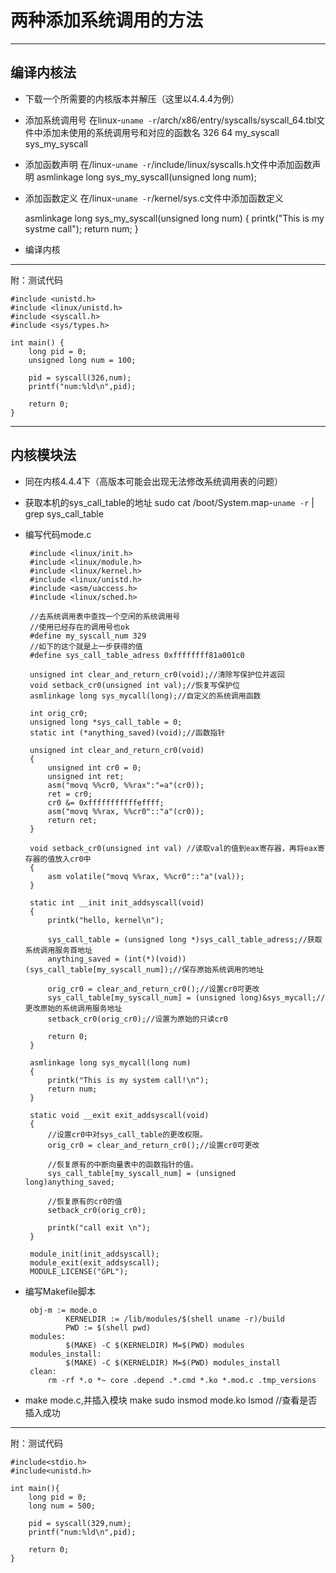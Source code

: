 ﻿# 两种添加系统调用的方法

----------

## 编译内核法 ##
 - 下载一个所需要的内核版本并解压（这里以4.4.4为例）
 
 - 添加系统调用号  在linux-`uname -r`/arch/x86/entry/syscalls/syscall_64.tbl文件中添加未使用的系统调用号和对应的函数名
    326 64 my_syscall sys_my_syscall

 - 添加函数声明  在/linux-`uname -r`/include/linux/syscalls.h文件中添加函数声明
    asmlinkage long sys_my_syscall(unsigned long num);

 - 添加函数定义  在/linux-`uname -r`/kernel/sys.c文件中添加函数定义

    asmlinkage long sys_my_syscall(unsigned long num) {
        printk("This is my systme call");
        return num;
    }

 
 - 编译内核

----------

附：测试代码

    #include <unistd.h>
    #include <linux/unistd.h>
    #include <syscall.h>
    #include <sys/types.h>
    
    int main() {
        long pid = 0;
        unsigned long num = 100;
        
        pid = syscall(326,num);
        printf("num:%ld\n",pid);
        
        return 0;
    }

----------

## 内核模块法 ##

 - 同在内核4.4.4下（高版本可能会出现无法修改系统调用表的问题）

 - 获取本机的sys_call_table的地址
    sudo cat /boot/System.map-`uname -r` | grep sys_call_table

 - 编写代码mode.c

        #include <linux/init.h>
        #include <linux/module.h>
        #include <linux/kernel.h>
        #include <linux/unistd.h>
        #include <asm/uaccess.h>
        #include <linux/sched.h>
        
        //去系统调用表中查找一个空闲的系统调用号
        //使用已经存在的调用号也ok
        #define my_syscall_num 329
        //如下的这个就是上一步获得的值
        #define sys_call_table_adress 0xffffffff81a001c0
        
        unsigned int clear_and_return_cr0(void);//清除写保护位并返回
        void setback_cr0(unsigned int val);//恢复写保护位
        asmlinkage long sys_mycall(long);//自定义的系统调用函数
        
        int orig_cr0;
        unsigned long *sys_call_table = 0;
        static int (*anything_saved)(void);//函数指针
        
        unsigned int clear_and_return_cr0(void)
        {
            unsigned int cr0 = 0;
            unsigned int ret;
            asm("movq %%cr0, %%rax":"=a"(cr0));
            ret = cr0;
            cr0 &= 0xfffffffffffeffff;
            asm("movq %%rax, %%cr0"::"a"(cr0));
            return ret;
        }
        
        void setback_cr0(unsigned int val) //读取val的值到eax寄存器，再将eax寄存器的值放入cr0中
        {
            asm volatile("movq %%rax, %%cr0"::"a"(val));
        }
        
        static int __init init_addsyscall(void)
        {
            printk("hello, kernel\n");
        
            sys_call_table = (unsigned long *)sys_call_table_adress;//获取系统调用服务首地址
            anything_saved = (int(*)(void))(sys_call_table[my_syscall_num]);//保存原始系统调用的地址
         
            orig_cr0 = clear_and_return_cr0();//设置cr0可更改
            sys_call_table[my_syscall_num] = (unsigned long)&sys_mycall;//更改原始的系统调用服务地址  
            setback_cr0(orig_cr0);//设置为原始的只读cr0
        
            return 0;
        }
        
        asmlinkage long sys_mycall(long num)
        {
            printk("This is my system call!\n");
            return num;
        }
        
        static void __exit exit_addsyscall(void)
        {
            //设置cr0中对sys_call_table的更改权限。
            orig_cr0 = clear_and_return_cr0();//设置cr0可更改
        
            //恢复原有的中断向量表中的函数指针的值。
            sys_call_table[my_syscall_num] = (unsigned long)anything_saved;
         
            //恢复原有的cr0的值
            setback_cr0(orig_cr0);
        
            printk("call exit \n");
        }
        
        module_init(init_addsyscall);
        module_exit(exit_addsyscall);
        MODULE_LICENSE("GPL");

 - 编写Makefile脚本
        
        obj-m := mode.o
                KERNELDIR := /lib/modules/$(shell uname -r)/build
                PWD := $(shell pwd)
        modules: 
                $(MAKE) -C $(KERNELDIR) M=$(PWD) modules
        modules_install: 
                $(MAKE) -C $(KERNELDIR) M=$(PWD) modules_install
        clean: 
            rm -rf *.o *~ core .depend .*.cmd *.ko *.mod.c .tmp_versions
    
 - make mode.c,并插入模块
    make
    sudo insmod mode.ko
    lsmod //查看是否插入成功

----------

附：测试代码

    #include<stdio.h>
    #include<unistd.h>
    
    int main(){
        long pid = 0;
        long num = 500;
        
        pid = syscall(329,num);
        printf("num:%ld\n",pid);
    
        return 0;
    }



 
 
   

